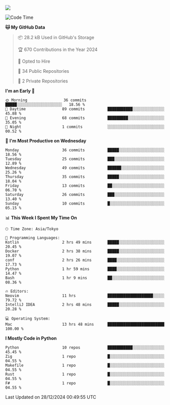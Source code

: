![](https://komarev.com/ghpvc/?username=kitagawa-hr)

<!--START_SECTION:waka-->
![Code Time](http://img.shields.io/badge/Code%20Time-1%2C288%20hrs%201%20min-blue)

**🐱 My GitHub Data** 

> 📦 28.2 kB Used in GitHub's Storage 
 > 
> 🏆 670 Contributions in the Year 2024
 > 
> 💼 Opted to Hire
 > 
> 📜 34 Public Repositories 
 > 
> 🔑 2 Private Repositories 
 > 
**I'm an Early 🐤** 

```text
🌞 Morning                36 commits          █████░░░░░░░░░░░░░░░░░░░░   18.56 % 
🌆 Daytime                89 commits          ███████████░░░░░░░░░░░░░░   45.88 % 
🌃 Evening                68 commits          █████████░░░░░░░░░░░░░░░░   35.05 % 
🌙 Night                  1 commits           ░░░░░░░░░░░░░░░░░░░░░░░░░   00.52 % 
```
📅 **I'm Most Productive on Wednesday** 

```text
Monday                   36 commits          █████░░░░░░░░░░░░░░░░░░░░   18.56 % 
Tuesday                  25 commits          ███░░░░░░░░░░░░░░░░░░░░░░   12.89 % 
Wednesday                49 commits          ██████░░░░░░░░░░░░░░░░░░░   25.26 % 
Thursday                 35 commits          █████░░░░░░░░░░░░░░░░░░░░   18.04 % 
Friday                   13 commits          ██░░░░░░░░░░░░░░░░░░░░░░░   06.70 % 
Saturday                 26 commits          ███░░░░░░░░░░░░░░░░░░░░░░   13.40 % 
Sunday                   10 commits          █░░░░░░░░░░░░░░░░░░░░░░░░   05.15 % 
```


📊 **This Week I Spent My Time On** 

```text
🕑︎ Time Zone: Asia/Tokyo

💬 Programming Languages: 
Kotlin                   2 hrs 49 mins       █████░░░░░░░░░░░░░░░░░░░░   20.45 % 
Docker                   2 hrs 38 mins       █████░░░░░░░░░░░░░░░░░░░░   19.07 % 
conf                     2 hrs 26 mins       ████░░░░░░░░░░░░░░░░░░░░░   17.73 % 
Python                   1 hr 59 mins        ████░░░░░░░░░░░░░░░░░░░░░   14.47 % 
Bash                     1 hr 9 mins         ██░░░░░░░░░░░░░░░░░░░░░░░   08.36 % 

🔥 Editors: 
Neovim                   11 hrs              ████████████████████░░░░░   79.72 % 
IntelliJ IDEA            2 hrs 48 mins       █████░░░░░░░░░░░░░░░░░░░░   20.28 % 

💻 Operating System: 
Mac                      13 hrs 48 mins      █████████████████████████   100.00 % 
```

**I Mostly Code in Python** 

```text
Python                   10 repos            ███████████░░░░░░░░░░░░░░   45.45 % 
Zig                      1 repo              █░░░░░░░░░░░░░░░░░░░░░░░░   04.55 % 
Makefile                 1 repo              █░░░░░░░░░░░░░░░░░░░░░░░░   04.55 % 
Rust                     1 repo              █░░░░░░░░░░░░░░░░░░░░░░░░   04.55 % 
F#                       1 repo              █░░░░░░░░░░░░░░░░░░░░░░░░   04.55 % 
```




 Last Updated on 28/12/2024 00:49:55 UTC
<!--END_SECTION:waka-->
